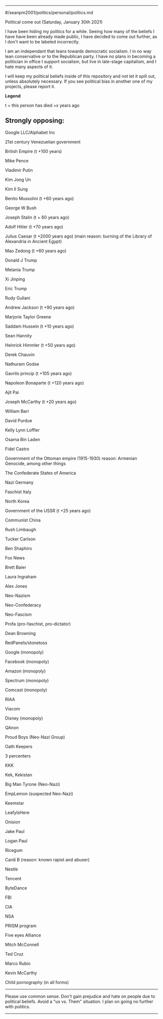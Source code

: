 
***

#/seanpm2001/politics/personal/politics.md

Political come out (Saturday, January 30th 2021)

I have been hiding my politics for a while. Seeing how many of the beliefs I have have been already made public, I have decided to come out further, as I don't want to be labeled incorrectly.

I am an independant that leans towards democratic socialism. I in no way lean conservative or to the Republican party. I have no plans in becoming a politician in office
I support socialism, but live in late-stage capitalism, and I hate many aspects of it.

I will keep my political beliefs inside of this repository and not let it spill out, unless absolutely necessary. If you see political bias in another one of my projects, please report it.

**Legend**

t = this person has died +x years ago

## Strongly opposing:

Google LLC/Alphabet Inc

21st century Venezuelian government

British Empire (t +100 years)

Mike Pence

Vladimir Putin

Kim Jong Un

Kim Il Sung

Benito Mussolini (t +60 years ago)

George W Bush

Joseph Stalin (t + 60 years ago)

Adolf Hitler (t +70 years ago)

Julius Caesar (t +2000 years ago) (main reason: burning of the Library of Alexandria in Ancient Egypt)

Mao Zedong (t +60 years ago)

Donald J Trump

Melania Trump

Xi Jinping

Eric Trump

Rudy Guliani

Andrew Jackson (t +90 years ago)

Marjorie Taylor Greene

Saddam Hussein (t +10 years ago)

Sean Hannity

Heinrick Himmler (t +50 years ago)

Derek Chauvin

Nathuram Godse

Gavrilo princip (t +105 years ago)

Napoleon Bonaparte (t +120 years ago)

Ajit Pai

Joseph McCarthy (t +20 years ago)

William Barr

David Purdue

Kelly Lynn Loffler

Osama Bin Laden

Fidel Castro

Government of the Ottoman empire (1915-1930) reason: Armenian Genocide, among other things

The Confederate States of America

Nazi Germany

Faschist Italy

North Korea

Government of the USSR (t +25 years ago)

Communist China

Rush Limbaugh

Tucker Carlson

Ben Shaphiro

Fox News

Brett Baier

Laura Ingraham

Alex Jones

Neo-Nazism

Neo-Confederacy

Neo-Fascism

Profa (pro-faschist, pro-dictator)

Dean Browning

RedPanels/stonetoss

Google (monopoly)

Facebook (monopoly)

Amazon (monopoly)

Spectrum (monopoly)

Comcast (monopoly)

RIAA

Viacom

Disney (monopoly)

QAnon

Proud Boys (Neo-Nazi Group)

Oath Keepers

3 percenters

KKK

Kek, Kekistan

Big Man Tyrone (Neo-Nazi)

EmpLemon (suspected Neo-Nazi)

Keemstar

LeafyIsHere

Onision

Jake Paul

Logan Paul

Ricegum

Cardi B (reason: known rapist and abuser)

Nestle

Tencent

ByteDance

FBI

CIA

NSA

PRISM program

Five eyes Alliance

Mitch McConnell

Ted Cruz

Marco Rubio

Kevin McCarthy

Child pornography (in all forms)

***

Please use common sense. Don't gain prejudice and hate on people due to political beliefs. Avoid a "us vs. Them" situation. I plan on going no further with politics.

***
